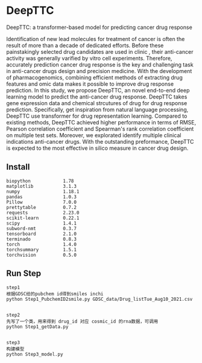 # DeepTTC
DeepTTC: a transformer-based model for predicting cancer drug response

Identification of new lead molecules for treatment  of cancer is often the result of more than a decade of dedicated efforts. Before these painstakingly selected drug candidates are used in clinic , their anti-cancer activity was generally varified by vitro cell experiments. Therefore, accurately prediction  cancer drug response is the key and challenging task in anti-cancer drugs design and precision medicine. With the development of pharmacogenomics, combining efficient methods of extracting drug features and omic data makes it possible to improve drug response prediction. In this study, we propose DeepTTC, an novel  end-to-end deep learning model to predict the anti-cancer drug response. DeepTTC takes gene expression data and chemical strcutures  of drug for drug response prediction. Specifically, get inspiration from natural language processing, DeepTTC use  transformer for drug representation learning. Compared to existing methods, DeepTTC achieved higher performance in terms of RMSE, Pearson correlation coefficient and Spearman's rank correlation coefficient on multiple test sets. Moreover, we explorated  identify multiple clinical  indications anti-cancer drugs. With the outstanding preformance, DeepTTC is expected to the  most effective in silico  measure  in cancer drug design.

## Install

```          
biopython            1.78                                          
matplotlib           3.1.3                      
numpy                1.18.1                        
pandas               1.0.3                      
Pillow               7.0.0                                       
prettytable          0.7.2                                             
requests             2.23.0                     
scikit-learn         0.22.1                         
scipy                1.4.1              
subword-nmt          0.3.7              
tensorboard          2.1.0              
terminado            0.8.3                           
torch                1.4.0              
torchsummary         1.5.1              
torchvision          0.5.0                         
```

## Run Step

```
step1
根据GDSC给的pubchem id得到smiles inchi
python Step1_PubchemID2smile.py GDSC_data/Drug_listTue_Aug10_2021.csv 


step2 
先写了一个类，用来得到 drug_id 对应 cosmic_id 的rna数据，可调用
python Step1_getData.py


step3 
构建模型
python Step3_model.py

```
